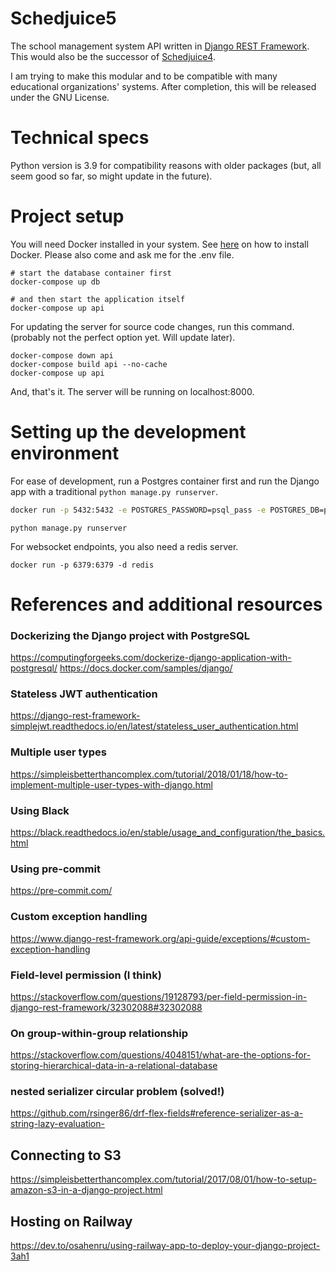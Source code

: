 
# Schedjuice5

The school management system API written
in [Django REST Framework](https://www.django-rest-framework.org/). This would also be the successor of [Schedjuice4](https://github.com/Ninroot-Eater/schedjuice4).

I am trying to make this modular and to be compatible with many educational organizations' systems. After completion, this will be released under the GNU License.



# Technical specs

Python version is 3.9 for compatibility reasons with older packages (but, all seem good so far, 
so might update in the future).


# Project setup
You will need Docker installed in your system. See [here](https://docs.docker.com/get-docker/) on how to install Docker.
Please also come and ask me for the .env file.
```shell
# start the database container first
docker-compose up db

# and then start the application itself
docker-compose up api 
```

For updating the server for source code changes, run this command. (probably not the perfect
option yet. Will update later).
```shell
docker-compose down api
docker-compose build api --no-cache
docker-compose up api
```

And, that's it. The server will be running on localhost:8000.

# Setting up the development environment
For ease of development, run a Postgres container first and run the Django app with a traditional `python manage.py runserver`.

```bash
docker run -p 5432:5432 -e POSTGRES_PASSWORD=psql_pass -e POSTGRES_DB=psql_db -e POSTGRES_USER=psql_user postgres
```
```
python manage.py runserver
```
For websocket endpoints, you also need a redis server.
```shell
docker run -p 6379:6379 -d redis
```


# References and additional resources

### Dockerizing the Django project with PostgreSQL
https://computingforgeeks.com/dockerize-django-application-with-postgresql/
https://docs.docker.com/samples/django/


### Stateless JWT authentication
https://django-rest-framework-simplejwt.readthedocs.io/en/latest/stateless_user_authentication.html


### Multiple user types
https://simpleisbetterthancomplex.com/tutorial/2018/01/18/how-to-implement-multiple-user-types-with-django.html


### Using Black
https://black.readthedocs.io/en/stable/usage_and_configuration/the_basics.html


### Using pre-commit
https://pre-commit.com/


### Custom exception handling
https://www.django-rest-framework.org/api-guide/exceptions/#custom-exception-handling


### Field-level permission (I think)
https://stackoverflow.com/questions/19128793/per-field-permission-in-django-rest-framework/32302088#32302088

### On group-within-group relationship
https://stackoverflow.com/questions/4048151/what-are-the-options-for-storing-hierarchical-data-in-a-relational-database

### nested serializer circular problem (solved!)
https://github.com/rsinger86/drf-flex-fields#reference-serializer-as-a-string-lazy-evaluation-

## Connecting to S3
https://simpleisbetterthancomplex.com/tutorial/2017/08/01/how-to-setup-amazon-s3-in-a-django-project.html

## Hosting on Railway
https://dev.to/osahenru/using-railway-app-to-deploy-your-django-project-3ah1
